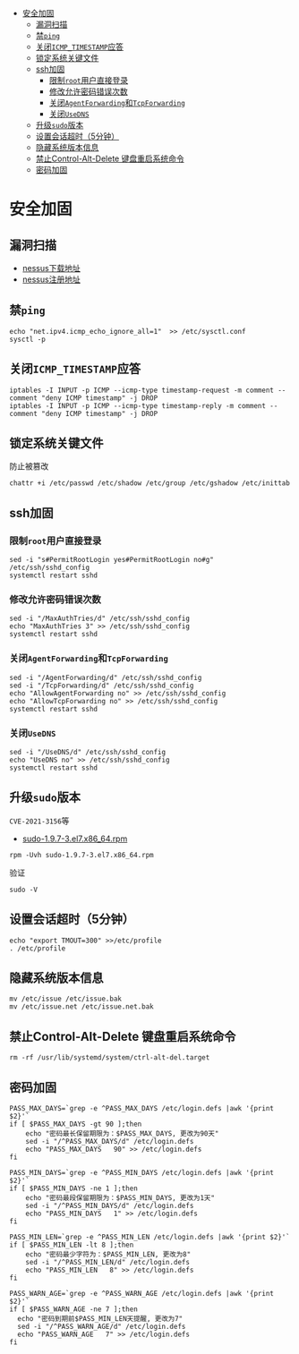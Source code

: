 - [安全加固](#%E5%AE%89%E5%85%A8%E5%8A%A0%E5%9B%BA)
  - [漏洞扫描](#%E6%BC%8F%E6%B4%9E%E6%89%AB%E6%8F%8F)
  - [禁`ping`](#%E7%A6%81ping)
  - [关闭`ICMP_TIMESTAMP`应答](#%E5%85%B3%E9%97%ADicmp_timestamp%E5%BA%94%E7%AD%94)
  - [锁定系统关键文件](#%E9%94%81%E5%AE%9A%E7%B3%BB%E7%BB%9F%E5%85%B3%E9%94%AE%E6%96%87%E4%BB%B6)
  - [ssh加固](#ssh%E5%8A%A0%E5%9B%BA)
    - [限制`root`用户直接登录](#%E9%99%90%E5%88%B6root%E7%94%A8%E6%88%B7%E7%9B%B4%E6%8E%A5%E7%99%BB%E5%BD%95)
    - [修改允许密码错误次数](#%E4%BF%AE%E6%94%B9%E5%85%81%E8%AE%B8%E5%AF%86%E7%A0%81%E9%94%99%E8%AF%AF%E6%AC%A1%E6%95%B0)
    - [关闭`AgentForwarding`和`TcpForwarding`](#%E5%85%B3%E9%97%ADagentforwarding%E5%92%8Ctcpforwarding)
    - [关闭`UseDNS`](#%E5%85%B3%E9%97%ADusedns)
  - [升级`sudo`版本](#%E5%8D%87%E7%BA%A7sudo%E7%89%88%E6%9C%AC)
  - [设置会话超时（5分钟）](#%E8%AE%BE%E7%BD%AE%E4%BC%9A%E8%AF%9D%E8%B6%85%E6%97%B65%E5%88%86%E9%92%9F)
  - [隐藏系统版本信息](#%E9%9A%90%E8%97%8F%E7%B3%BB%E7%BB%9F%E7%89%88%E6%9C%AC%E4%BF%A1%E6%81%AF)
  - [禁止Control-Alt-Delete 键盘重启系统命令](#%E7%A6%81%E6%AD%A2control-alt-delete-%E9%94%AE%E7%9B%98%E9%87%8D%E5%90%AF%E7%B3%BB%E7%BB%9F%E5%91%BD%E4%BB%A4)
  - [密码加固](#%E5%AF%86%E7%A0%81%E5%8A%A0%E5%9B%BA)
  
# 安全加固

## 漏洞扫描

- [nessus下载地址](https://www.tenable.com/products/nessus/select-your-operating-system)
- [nessus注册地址](https://www.tenable.com/products/nessus-home)

## 禁`ping`

```shell
echo "net.ipv4.icmp_echo_ignore_all=1"  >> /etc/sysctl.conf
sysctl -p
```

## 关闭`ICMP_TIMESTAMP`应答

```shell
iptables -I INPUT -p ICMP --icmp-type timestamp-request -m comment --comment "deny ICMP timestamp" -j DROP
iptables -I INPUT -p ICMP --icmp-type timestamp-reply -m comment --comment "deny ICMP timestamp" -j DROP
```

## 锁定系统关键文件

防止被篡改

```shell
chattr +i /etc/passwd /etc/shadow /etc/group /etc/gshadow /etc/inittab
```

## ssh加固
### 限制`root`用户直接登录

```shell
sed -i "s#PermitRootLogin yes#PermitRootLogin no#g" /etc/ssh/sshd_config
systemctl restart sshd
```

### 修改允许密码错误次数

```shell
sed -i "/MaxAuthTries/d" /etc/ssh/sshd_config
echo "MaxAuthTries 3" >> /etc/ssh/sshd_config
systemctl restart sshd
```

### 关闭`AgentForwarding`和`TcpForwarding`

```shell
sed -i "/AgentForwarding/d" /etc/ssh/sshd_config
sed -i "/TcpForwarding/d" /etc/ssh/sshd_config
echo "AllowAgentForwarding no" >> /etc/ssh/sshd_config
echo "AllowTcpForwarding no" >> /etc/ssh/sshd_config
systemctl restart sshd
```

### 关闭`UseDNS`

```shell
sed -i "/UseDNS/d" /etc/ssh/sshd_config
echo "UseDNS no" >> /etc/ssh/sshd_config
systemctl restart sshd
```

## 升级`sudo`版本

`CVE-2021-3156`等

- [sudo-1.9.7-3.el7.x86_64.rpm](https://github.com/sudo-project/sudo/releases/download/SUDO_1_9_7p2/sudo-1.9.7-3.el7.x86_64.rpm)

```shell
rpm -Uvh sudo-1.9.7-3.el7.x86_64.rpm
```

验证

```shell
sudo -V
```

## 设置会话超时（5分钟）

```shell
echo "export TMOUT=300" >>/etc/profile
. /etc/profile
```

## 隐藏系统版本信息

```shell
mv /etc/issue /etc/issue.bak 
mv /etc/issue.net /etc/issue.net.bak
```

## 禁止Control-Alt-Delete 键盘重启系统命令

```shell
rm -rf /usr/lib/systemd/system/ctrl-alt-del.target
```

## 密码加固

```shell
PASS_MAX_DAYS=`grep -e ^PASS_MAX_DAYS /etc/login.defs |awk '{print $2}'`
if [ $PASS_MAX_DAYS -gt 90 ];then
    echo "密码最长保留期限为：$PASS_MAX_DAYS, 更改为90天"
    sed -i "/^PASS_MAX_DAYS/d" /etc/login.defs
    echo "PASS_MAX_DAYS   90" >> /etc/login.defs
fi

PASS_MIN_DAYS=`grep -e ^PASS_MIN_DAYS /etc/login.defs |awk '{print $2}'`
if [ $PASS_MIN_DAYS -ne 1 ];then
    echo "密码最段保留期限为：$PASS_MIN_DAYS, 更改为1天"
    sed -i "/^PASS_MIN_DAYS/d" /etc/login.defs
    echo "PASS_MIN_DAYS   1" >> /etc/login.defs
fi

PASS_MIN_LEN=`grep -e ^PASS_MIN_LEN /etc/login.defs |awk '{print $2}'`
if [ $PASS_MIN_LEN -lt 8 ];then
    echo "密码最少字符为：$PASS_MIN_LEN, 更改为8"
    sed -i "/^PASS_MIN_LEN/d" /etc/login.defs
    echo "PASS_MIN_LEN   8" >> /etc/login.defs
fi
 
PASS_WARN_AGE=`grep -e ^PASS_WARN_AGE /etc/login.defs |awk '{print $2}'`
if [ $PASS_WARN_AGE -ne 7 ];then
  echo "密码到期前$PASS_MIN_LEN天提醒, 更改为7"
  sed -i "/^PASS_WARN_AGE/d" /etc/login.defs
  echo "PASS_WARN_AGE   7" >> /etc/login.defs
fi
```



    